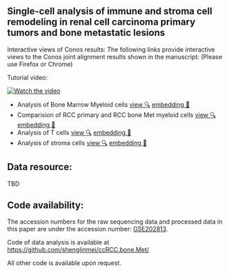 
## Single-cell analysis of immune and stroma cell remodeling in renal cell carcinoma primary tumors and bone metastatic lesions

Interactive views of Conos results:
The following links provide interactive views to the Conos joint alignment results shown in the manuscript: (Please use Firefox or Chrome) 

Tutorial video:

[![Watch the video](http://pklab.med.harvard.edu/shenglin//NB.immune.atlas/example2.png)](https://www.youtube.com/watch?v=12k0vl9wXXQ)

- Analysis of Bone Marrow Myeloid cells [view :mag:](http://pklab.med.harvard.edu/nikolas/pagoda2/frontend/current/pagodaURL/index.html?fileURL=http://pklab.med.harvard.edu/shenglin//RCC.bone.Met/Apps//BM.myeloid.all.bin) [embedding :blue_book:](https://www.dropbox.com/s/4k4r1dwk8gw4ros/BM.myeloid.UMAP.png?dl=0) 
- Comparision of RCC primary and RCC bone Met myeloid cells [view :mag:](http://pklab.med.harvard.edu/nikolas/pagoda2/frontend/current/pagodaURL/index.html?fileURL=http://pklab.med.harvard.edu/shenglin//RCC.bone.Met/Apps//myeloid.Bomet.Primary.all.bin) [embedding :blue_book:](https://www.dropbox.com/s/ro2nyheqxy0sp7f/myeloid.Bomet.Primary.UMAP.png?dl=0) 
- Analysis of T cells [view :mag:](http://pklab.med.harvard.edu/nikolas/pagoda2/frontend/current/pagodaURL/index.html?fileURL=http://pklab.med.harvard.edu/shenglin//RCC.bone.Met/Apps//Tcell.all.bin) [embedding :blue_book:](https://www.dropbox.com/s/la50w5n4zoof0ur/Tcell.UMAP.png?dl=0) 
- Analysis of stroma cells [view :mag:](http://pklab.med.harvard.edu/nikolas/pagoda2/frontend/current/pagodaURL/index.html?fileURL=http://pklab.med.harvard.edu/shenglin//RCC.bone.Met/Apps//stroma.all.bin) [embedding :blue_book:](https://www.dropbox.com/s/vwhsjsu8a44j7be/stroma.UMAP.png?dl=0) 


## Data resource:
TBD


## Code availability:
The accession numbers for the raw sequencing data and processed data in this paper are under the accession number: [GSE202813](https://www.ncbi.nlm.nih.gov/geo/query/acc.cgi?acc=GSE202813).

Code of data analysis is available at https://github.com/shenglinmei/ccRCC.bone.Met/

All other code is available upon request.
